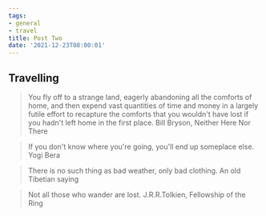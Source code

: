 ```yaml
---
tags:
- general
- travel
title: Post Two
date: '2021-12-23T08:00:01'
---
```


## Travelling

> You fly off to a strange land, eagerly abandoning all the comforts of home, and then expend vast quantities of time and money in a largely futile effort to recapture the comforts that you wouldn't have lost if you hadn't left home in the first place.
> Bill Bryson, Neither Here Nor There

> If you don't know where you're going, you'll end up someplace else.
> Yogi Bera

> There is no such thing as bad weather, only bad clothing.
> An old Tibetian saying

> Not all those who wander are lost.
> J.R.R.Tolkien, Fellowship of the Ring

